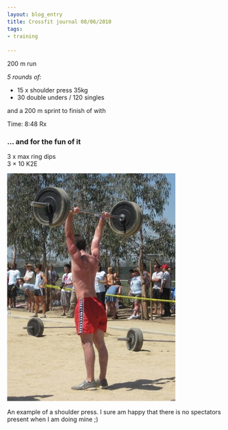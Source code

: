 ```yaml
---
layout: blog_entry
title: Crossfit journal 08/06/2010
tags:
- training

---
```


<p>200 m run</p>

*5 rounds of:*

<ul>
	<li>15 x shoulder press 35kg</li>
	<li>30 double unders / 120 singles</li>
</ul>


<p>and a 200 m sprint to finish of with</p>

<p>Time: 8:48 Rx</p>

<!--more-->

<h3>... and for the fun of it</h3>

<p>3 x max ring dips<br>
3 × 10 K2E</p>

<p><img class="illustration" src="/images/blog-images/2010-06-09_shoulder_press.jpg" title="Shoulder Press" alt="Shoulder Press"></p>

<p class="description">An example of a shoulder press. I sure am happy that there is no spectators present when I am doing mine ;)</p>